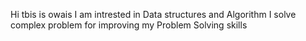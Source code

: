 Hi tbis is owais 
I am intrested in Data structures and Algorithm
I solve complex problem for improving my Problem Solving skills
